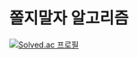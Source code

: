 # 쫄지말자 알고리즘
[![Solved.ac
프로필](http://mazassumnida.wtf/api/v2/generate_badge?boj=junilkim)](https://solved.ac/junilkim)
